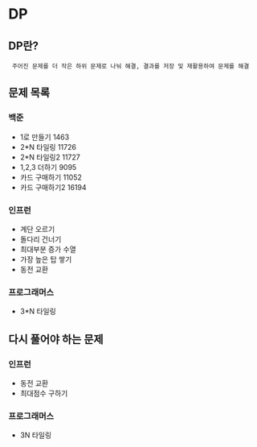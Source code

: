 # DP

## DP란?

``` 주어진 문제를 더 작은 하위 문제로 나눠 해결, 결과를 저장 및 재활용하여 문제를 해결```

## 문제 목록

### 백준

- 1로 만들기 1463
- 2*N 타일링 11726
- 2*N 타일링2 11727
- 1,2,3 더하기 9095
- 카드 구매하기 11052
- 카드 구매하기2 16194

### 인프런

- 계단 오르기
- 돌다리 건너기
- 최대부분 증가 수열
- 가장 높은 탑 쌓기
- 동전 교환

### 프로그래머스

- 3*N 타일링

## 다시 풀어야 하는 문제

### 인프런

- 동전 교환
- 최대점수 구하기

### 프로그래머스

- 3N 타일링 